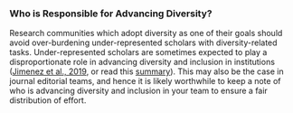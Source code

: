 ### Who is Responsible for Advancing Diversity?

Research communities which adopt diversity as one of their goals should avoid over-burdening under-represented scholars with diversity-related tasks. Under-represented scholars are sometimes expected to play a disproportionate role in advancing diversity and inclusion in institutions ([Jimenez et al., 2019](https://www.nature.com/articles/s41559-019-0911-5), or read this [summary](https://www.insidehighered.com/news/2019/06/04/whos-doing-heavy-lifting-terms-diversity-and-inclusion-work)). This may also be the case in journal editorial teams, and hence it is likely worthwhile to keep a note of who is advancing diversity and inclusion in your team to ensure a fair distribution of effort.
